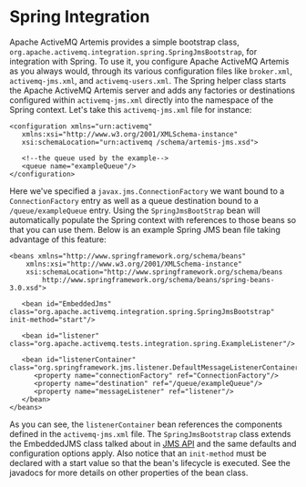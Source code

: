 # Spring Integration

Apache ActiveMQ Artemis provides a simple bootstrap class,
`org.apache.activemq.integration.spring.SpringJmsBootstrap`, for
integration with Spring. To use it, you configure Apache ActiveMQ Artemis as you always
would, through its various configuration files like
`broker.xml`, `activemq-jms.xml`, and
`activemq-users.xml`. The Spring helper class starts the Apache ActiveMQ Artemis server
and adds any factories or destinations configured within
`activemq-jms.xml` directly into the namespace of the Spring context.
Let's take this `activemq-jms.xml` file for instance:

    <configuration xmlns="urn:activemq"
       xmlns:xsi="http://www.w3.org/2001/XMLSchema-instance"
       xsi:schemaLocation="urn:activemq /schema/artemis-jms.xsd">

       <!--the queue used by the example-->
       <queue name="exampleQueue"/>
    </configuration>

Here we've specified a `javax.jms.ConnectionFactory` we want bound to a
`ConnectionFactory` entry as well as a queue destination bound to a
`/queue/exampleQueue` entry. Using the `SpringJmsBootStrap` bean will
automatically populate the Spring context with references to those beans
so that you can use them. Below is an example Spring JMS bean file
taking advantage of this feature:

    <beans xmlns="http://www.springframework.org/schema/beans"
        xmlns:xsi="http://www.w3.org/2001/XMLSchema-instance"
        xsi:schemaLocation="http://www.springframework.org/schema/beans
            http://www.springframework.org/schema/beans/spring-beans-3.0.xsd">

       <bean id="EmbeddedJms" class="org.apache.activemq.integration.spring.SpringJmsBootstrap" init-method="start"/>

       <bean id="listener" class="org.apache.activemq.tests.integration.spring.ExampleListener"/>

       <bean id="listenerContainer" class="org.springframework.jms.listener.DefaultMessageListenerContainer">
          <property name="connectionFactory" ref="ConnectionFactory"/>
          <property name="destination" ref="/queue/exampleQueue"/>
          <property name="messageListener" ref="listener"/>
       </bean>
    </beans>

As you can see, the `listenerContainer` bean references the components
defined in the `activemq-jms.xml` file. The `SpringJmsBootstrap` class
extends the EmbeddedJMS class talked about in [JMS API](embedding-activemq.md) and the same defaults
and configuration options apply. Also notice that an `init-method` must
be declared with a start value so that the bean's lifecycle is executed.
See the javadocs for more details on other properties of the bean class.
